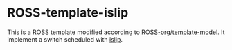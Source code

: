 # ROSS-template-islip
This is a ROSS template modified according to [ROSS-org/template-mode](https://github.com/ROSS-org/template-model)l. It implement a switch scheduled with [islip](http://ieeexplore.ieee.org/document/769767/).

